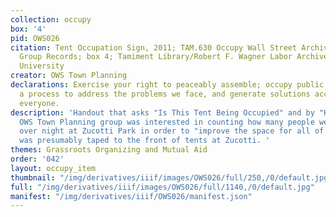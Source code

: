 ```yaml
---
collection: occupy
box: '4'
pid: OWS026
citation: Tent Occupation Sign, 2011; TAM.630 Occupy Wall Street Archives Working
  Group Records; box 4; Tamiment Library/Robert F. Wagner Labor Archives, New York
  University
creator: OWS Town Planning
declarations: Exercise your right to peaceably assemble; occupy public space; create
  a process to address the problems we face, and generate solutions accessible to
  everyone.
description: 'Handout that asks "Is This Tent Being Occupied" and by "How Many People?"  The
  OWS Town Planning group was interested in counting how many people were staying
  over night at Zucotti Park in order to "improve the space for all of us." This sheet
  was presumably taped to the front of tents at Zucotti. '
themes: Grassroots Organizing and Mutual Aid
order: '042'
layout: occupy_item
thumbnail: "/img/derivatives/iiif/images/OWS026/full/250,/0/default.jpg"
full: "/img/derivatives/iiif/images/OWS026/full/1140,/0/default.jpg"
manifest: "/img/derivatives/iiif/OWS026/manifest.json"
---
```

